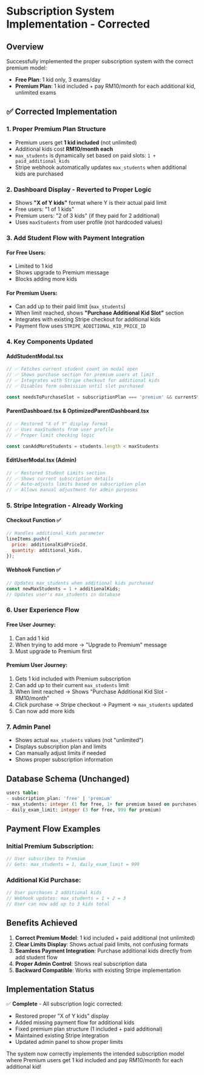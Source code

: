 # Subscription System Implementation - Corrected

## Overview
Successfully implemented the proper subscription system with the correct premium model:
- **Free Plan**: 1 kid only, 3 exams/day
- **Premium Plan**: 1 kid included + pay RM10/month for each additional kid, unlimited exams

## ✅ Corrected Implementation

### 1. **Proper Premium Plan Structure**
- Premium users get **1 kid included** (not unlimited)
- Additional kids cost **RM10/month each**
- `max_students` is dynamically set based on paid slots: `1 + paid_additional_kids`
- Stripe webhook automatically updates `max_students` when additional kids are purchased

### 2. **Dashboard Display - Reverted to Proper Logic**
- Shows **"X of Y kids"** format where Y is their actual paid limit
- Free users: "1 of 1 kids" 
- Premium users: "2 of 3 kids" (if they paid for 2 additional)
- Uses `maxStudents` from user profile (not hardcoded values)

### 3. **Add Student Flow with Payment Integration**

#### For Free Users:
- Limited to 1 kid
- Shows upgrade to Premium message
- Blocks adding more kids

#### For Premium Users:
- Can add up to their paid limit (`max_students`)
- When limit reached, shows **"Purchase Additional Kid Slot"** section
- Integrates with existing Stripe checkout for additional kids
- Payment flow uses `STRIPE_ADDITIONAL_KID_PRICE_ID`

### 4. **Key Components Updated**

#### AddStudentModal.tsx
```javascript
// ✅ Fetches current student count on modal open
// ✅ Shows purchase section for premium users at limit
// ✅ Integrates with Stripe checkout for additional kids
// ✅ Disables form submission until slot purchased

const needsToPurchaseSlot = subscriptionPlan === 'premium' && currentStudentCount >= maxStudents
```

#### ParentDashboard.tsx & OptimizedParentDashboard.tsx
```javascript
// ✅ Restored "X of Y" display format
// ✅ Uses maxStudents from user profile
// ✅ Proper limit checking logic

const canAddMoreStudents = students.length < maxStudents
```

#### EditUserModal.tsx (Admin)
```javascript
// ✅ Restored Student Limits section
// ✅ Shows current subscription details
// ✅ Auto-adjusts limits based on subscription plan
// ✅ Allows manual adjustment for admin purposes
```

### 5. **Stripe Integration - Already Working**

#### Checkout Function ✅
```javascript
// Handles additional_kids parameter
lineItems.push({
  price: additionalKidPriceId,
  quantity: additional_kids,
});
```

#### Webhook Function ✅
```javascript
// Updates max_students when additional kids purchased
const newMaxStudents = 1 + additionalKids;
// Updates user's max_students in database
```

### 6. **User Experience Flow**

#### Free User Journey:
1. Can add 1 kid
2. When trying to add more → "Upgrade to Premium" message
3. Must upgrade to Premium first

#### Premium User Journey:
1. Gets 1 kid included with Premium subscription
2. Can add up to their current `max_students` limit
3. When limit reached → Shows "Purchase Additional Kid Slot - RM10/month"
4. Click purchase → Stripe checkout → Payment → `max_students` updated
5. Can now add more kids

### 7. **Admin Panel**
- Shows actual `max_students` values (not "unlimited")
- Displays subscription plan and limits
- Can manually adjust limits if needed
- Shows proper subscription information

## Database Schema (Unchanged)
```sql
users table:
- subscription_plan: 'free' | 'premium'
- max_students: integer (1 for free, 1+ for premium based on purchases)
- daily_exam_limit: integer (3 for free, 999 for premium)
```

## Payment Flow Examples

### Initial Premium Subscription:
```javascript
// User subscribes to Premium
// Gets: max_students = 1, daily_exam_limit = 999
```

### Additional Kid Purchase:
```javascript
// User purchases 2 additional kids
// Webhook updates: max_students = 1 + 2 = 3
// User can now add up to 3 kids total
```

## Benefits Achieved

1. **Correct Premium Model**: 1 kid included + paid additional (not unlimited)
2. **Clear Limits Display**: Shows actual paid limits, not confusing formats
3. **Seamless Payment Integration**: Purchase additional kids directly from add student flow
4. **Proper Admin Control**: Shows real subscription data
5. **Backward Compatible**: Works with existing Stripe implementation

## Implementation Status

✅ **Complete** - All subscription logic corrected:
- Restored proper "X of Y kids" display
- Added missing payment flow for additional kids
- Fixed premium plan structure (1 included + paid additional)
- Maintained existing Stripe integration
- Updated admin panel to show proper limits

The system now correctly implements the intended subscription model where Premium users get 1 kid included and pay RM10/month for each additional kid!